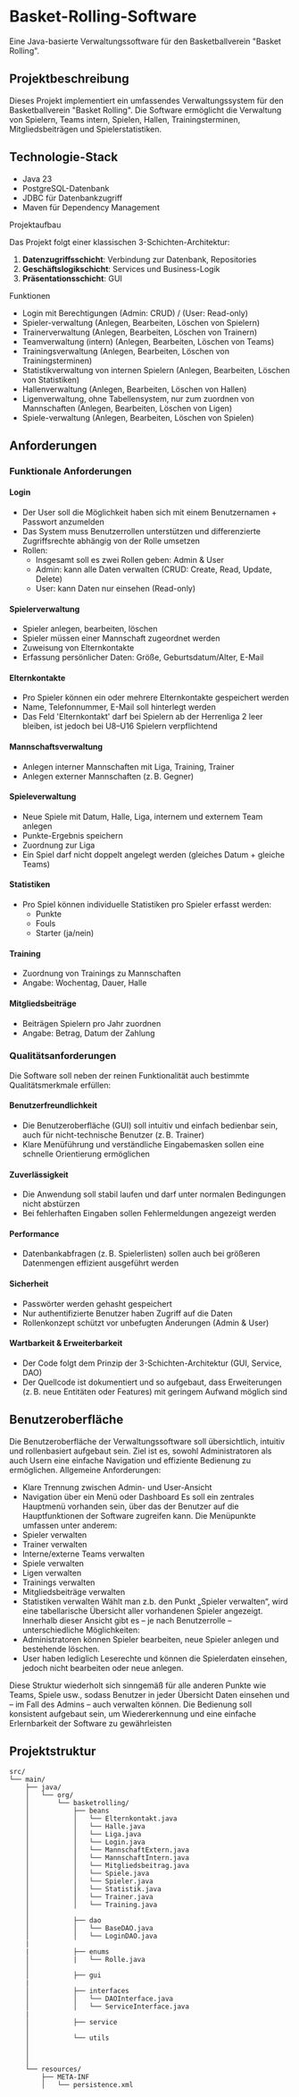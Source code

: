 # Basket-Rolling-Software
Eine Java-basierte Verwaltungssoftware für den Basketballverein "Basket Rolling".

## Projektbeschreibung

Dieses Projekt implementiert ein umfassendes Verwaltungssystem für den Basketballverein "Basket Rolling". Die Software ermöglicht die Verwaltung von Spielern, Teams intern, Spielen, Hallen, Trainingsterminen, Mitgliedsbeiträgen und Spielerstatistiken.

## Technologie-Stack

- Java 23
- PostgreSQL-Datenbank
- JDBC für Datenbankzugriff
- Maven für Dependency Management

Projektaufbau

Das Projekt folgt einer klassischen 3-Schichten-Architektur:

1. **Datenzugriffsschicht**: Verbindung zur Datenbank, Repositories
2. **Geschäftslogikschicht**: Services und Business-Logik
3. **Präsentationsschicht**: GUI

Funktionen

- Login mit Berechtigungen (Admin: CRUD) / (User: Read-only)
- Spieler-verwaltung (Anlegen, Bearbeiten, Löschen von Spielern)
- Trainerverwaltung (Anlegen, Bearbeiten, Löschen von Trainern)
- Teamverwaltung (intern) (Anlegen, Bearbeiten, Löschen von Teams)
- Trainingsverwaltung (Anlegen, Bearbeiten, Löschen von Trainingsterminen)
- Statistikverwaltung von internen Spielern (Anlegen, Bearbeiten, Löschen von Statistiken)
- Hallenverwaltung (Anlegen, Bearbeiten, Löschen von Hallen)
- Ligenverwaltung, ohne Tabellensystem, nur zum zuordnen von Mannschaften (Anlegen, Bearbeiten, Löschen von Ligen)
- Spiele-verwaltung (Anlegen, Bearbeiten, Löschen von Spielen)

## Anforderungen

### Funktionale Anforderungen
#### Login
- Der User soll die Möglichkeit haben sich mit einem Benutzernamen + Passwort anzumelden
- Das System muss Benutzerrollen unterstützen und differenzierte Zugriffsrechte abhängig von der Rolle umsetzen
- Rollen:
    - Insgesamt soll es zwei Rollen geben: Admin & User
    - Admin: kann alle Daten verwalten (CRUD: Create, Read, Update, Delete)
    - User: kann Daten nur einsehen (Read-only)

#### Spielerverwaltung
- Spieler anlegen, bearbeiten, löschen
- Spieler müssen einer Mannschaft zugeordnet werden
- Zuweisung von Elternkontakte
- Erfassung persönlicher Daten: Größe, Geburtsdatum/Alter, E-Mail

#### Elternkontakte
- Pro Spieler können ein oder mehrere Elternkontakte gespeichert werden
- Name, Telefonnummer, E-Mail soll hinterlegt werden
- Das Feld 'Elternkontakt' darf bei Spielern ab der Herrenliga 2 leer bleiben, ist jedoch bei U8–U16 Spielern verpflichtend

#### Mannschaftsverwaltung
- Anlegen interner Mannschaften mit Liga, Training, Trainer
- Anlegen externer Mannschaften (z. B. Gegner)

#### Spieleverwaltung
- Neue Spiele mit Datum, Halle, Liga, internem und externem Team anlegen
- Punkte-Ergebnis speichern
- Zuordnung zur Liga
- Ein Spiel darf nicht doppelt angelegt werden (gleiches Datum + gleiche Teams)

#### Statistiken
- Pro Spiel können individuelle Statistiken pro Spieler erfasst werden:
    - Punkte
    - Fouls
    - Starter (ja/nein)

#### Training
- Zuordnung von Trainings zu Mannschaften
- Angabe: Wochentag, Dauer, Halle

#### Mitgliedsbeiträge
- Beiträgen Spielern pro Jahr zuordnen
- Angabe: Betrag, Datum der Zahlung

### Qualitätsanforderungen
Die Software soll neben der reinen Funktionalität auch bestimmte Qualitätsmerkmale erfüllen:
#### Benutzerfreundlichkeit
- Die Benutzeroberfläche (GUI) soll intuitiv und einfach bedienbar sein, auch für nicht-technische Benutzer (z. B. Trainer)
- Klare Menüführung und verständliche Eingabemasken sollen eine schnelle Orientierung ermöglichen
#### Zuverlässigkeit
- Die Anwendung soll stabil laufen und darf unter normalen Bedingungen nicht abstürzen
- Bei fehlerhaften Eingaben sollen Fehlermeldungen angezeigt werden
#### Performance
- Datenbankabfragen (z. B. Spielerlisten) sollen auch bei größeren Datenmengen effizient ausgeführt werden
#### Sicherheit
- Passwörter werden gehasht gespeichert
- Nur authentifizierte Benutzer haben Zugriff auf die Daten
- Rollenkonzept schützt vor unbefugten Änderungen (Admin & User)
#### Wartbarkeit & Erweiterbarkeit
- Der Code folgt dem Prinzip der 3-Schichten-Architektur (GUI, Service, DAO)
- Der Quellcode ist dokumentiert und so aufgebaut, dass Erweiterungen (z. B. neue Entitäten oder Features) mit geringem Aufwand möglich sind

## Benutzeroberfläche
Die Benutzeroberfläche der Verwaltungssoftware soll übersichtlich, intuitiv und rollenbasiert aufgebaut sein. Ziel ist es, sowohl Administratoren als auch Usern eine einfache Navigation und effiziente Bedienung zu ermöglichen.
Allgemeine Anforderungen:
- Klare Trennung zwischen Admin- und User-Ansicht
- Navigation über ein Menü oder Dashboard
Es soll ein zentrales Hauptmenü vorhanden sein, über das der Benutzer auf die Hauptfunktionen der Software zugreifen kann. Die Menüpunkte umfassen unter anderem:
- Spieler verwalten
- Trainer verwalten
- Interne/externe Teams verwalten
- Spiele verwalten
- Ligen verwalten
- Trainings verwalten
- Mitgliedsbeiträge verwalten
- Statistiken verwalten
Wählt man z.b. den Punkt „Spieler verwalten“, wird eine tabellarische Übersicht aller vorhandenen Spieler angezeigt. Innerhalb dieser Ansicht gibt es – je nach Benutzerrolle – unterschiedliche Möglichkeiten:
- Administratoren können Spieler bearbeiten, neue Spieler anlegen und bestehende löschen.
- User haben lediglich Leserechte und können die Spielerdaten einsehen, jedoch nicht bearbeiten oder neue anlegen.

Diese Struktur wiederholt sich sinngemäß für alle anderen Punkte wie Teams, Spiele usw., sodass Benutzer in jeder Übersicht Daten einsehen und – im Fall des Admins – auch verwalten können.
Die Bedienung soll konsistent aufgebaut sein, um Wiedererkennung und eine einfache Erlernbarkeit der Software zu gewährleisten


## Projektstruktur

```
src/
└── main/
    ├── java/
    │   └── org/
    │       └── basketrolling/
    │           ├── beans
    │           │   └── Elternkontakt.java
    │           │   └── Halle.java
    │           │   └── Liga.java
    │           │   └── Login.java
    │           │   └── MannschaftExtern.java
    │           │   └── MannschaftIntern.java
    │           │   └── Mitgliedsbeitrag.java
    │           │   └── Spiele.java
    │           │   └── Spieler.java
    │           │   └── Statistik.java
    │           │   └── Trainer.java
    │           │   └── Training.java
    │
    │           ├── dao
    │           │   └── BaseDAO.java
    │           │   └── LoginDAO.java
    |
    |           ├── enums
    │           |   └── Rolle.java 
    │
    │           ├── gui
    |
    │           ├── interfaces
    │           │   └── DAOInterface.java
    │           │   └── ServiceInterface.java
    |
    │           ├── service
    │
    │           └── utils
    │
    │           
    │
    └── resources/
        ├── META-INF
        │   └── persistence.xml
